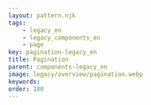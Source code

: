 ```yaml
---
layout: pattern.njk
tags: 
    - legacy_en
    - legacy_components_en
    - page
key: pagination-legacy_en
title: Pagination
parent: components-legacy_en
image: legacy/overview/pagination.webp
keywords: 
order: 180
---
```


